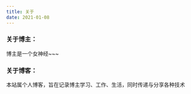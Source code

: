```yaml
---
title: 关于
date: 2021-01-08
---
```


### 关于博主：
博主是一个女神经~~~

### 关于博客：
本站属个人博客，旨在记录博主学习、工作、生活，同时传递与分享各种技术